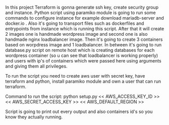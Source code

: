 In this project Terraform is gonna generate ssh key, create security group and instance. Python script using paramiko module is going to run some commands to configure instance for example download mariadb-server and docker.io . Also it's going to transport files such as dockerfiles and entrypoints from instance which is running this script. After that it will create 2 images one is handmade wordpress image and second one is also handmade nginx loadbalancer image. Then it's going to create 3 containers based on worpdress image and 1 loadbalancer. In between it's going to run database.py script on remote host which is creating databases for each wordpress container (so u can see that loadbalancer is working properly) and users with ip's of containers which were passed here using arguments and giving them all privileges. 

To run the script you need to create aws user with secret key, have terraform and python, install paramiko module and own a user that can run terraform.

Command to run the script: python setup.py << AWS_ACCESS_KEY_ID >> << AWS_SECRET_ACCESS_KEY >> << AWS_DEFAULT_REGION >>

Script is going to print out every output and also containers id's so you know they actually running.
